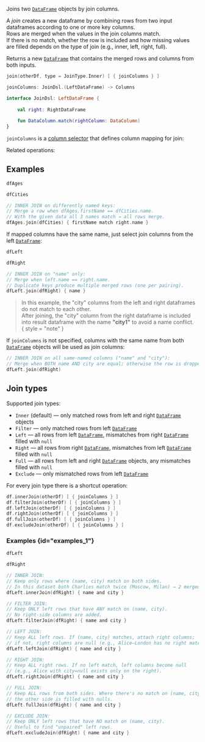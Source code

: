 [//]: # (title: join)

<!---IMPORT org.jetbrains.kotlinx.dataframe.samples.api.multiple.JoinSamples-->

Joins two [`DataFrame`](DataFrame.md) objects by join columns.

A *join* creates a new dataframe by combining rows from two input dataframes according to one or more key columns.  
Rows are merged when the values in the join columns match.  
If there is no match, whether the row is included and how missing values are filled depends on the type of join (e.g., inner, left, right, full).

Returns a new [`DataFrame`](DataFrame.md) that contains the merged rows and columns from both inputs.

```kotlin
join(otherDf, type = JoinType.Inner) [ { joinColumns } ]

joinColumns: JoinDsl.(LeftDataFrame) -> Columns

interface JoinDsl: LeftDataFrame {
    
    val right: RightDataFrame
    
    fun DataColumn.match(rightColumn: DataColumn)
}
```

`joinColumns` is a [column selector](ColumnSelectors.md) that defines column mapping for join:

Related operations: [](multipleDataFrames.md)

## Examples

<!---FUN notebook_test_join_3-->

```kotlin
dfAges
```

<!---END-->

<inline-frame src="./resources/notebook_test_join_3.html" width="100%" height="500px"></inline-frame>

<!---FUN notebook_test_join_5-->

```kotlin
dfCities
```

<!---END-->

<inline-frame src="./resources/notebook_test_join_5.html" width="100%" height="500px"></inline-frame>

<!---FUN notebook_test_join_6-->

```kotlin
// INNER JOIN on differently named keys:
// Merge a row when dfAges.firstName == dfCities.name.
// With the given data all 3 names match → all rows merge.
dfAges.join(dfCities) { firstName match right.name }
```

<!---END-->

<inline-frame src="./resources/notebook_test_join_6.html" width="100%" height="500px"></inline-frame>

If mapped columns have the same name, just select join columns from the left [`DataFrame`](DataFrame.md):

<!---FUN notebook_test_join_8-->

```kotlin
dfLeft
```

<!---END-->

<inline-frame src="./resources/notebook_test_join_8.html" width="100%" height="500px"></inline-frame>


<!---FUN notebook_test_join_10-->

```kotlin
dfRight
```

<!---END-->

<inline-frame src="./resources/notebook_test_join_10.html" width="100%" height="500px"></inline-frame>

<!---FUN notebook_test_join_11-->

```kotlin
// INNER JOIN on "name" only:
// Merge when left.name == right.name.
// Duplicate keys produce multiple merged rows (one per pairing).
dfLeft.join(dfRight) { name }
```

<!---END-->

<inline-frame src="./resources/notebook_test_join_11.html" width="100%" height="500px"></inline-frame>

> In this example, the "city" columns from the left and right dataframes do not match to each other.  
> After joining, the "city" column from the right dataframe is included into result dataframe
> with the name **"city1"** to avoid a name conflict.  
> { style = "note" }


If `joinColumns` is not specified, columns with the same name from both [`DataFrame`](DataFrame.md)
objects will be used as join columns:


<!---FUN notebook_test_join_12-->

```kotlin
// INNER JOIN on all same-named columns ("name" and "city"):
// Merge when BOTH name AND city are equal; otherwise the row is dropped.
dfLeft.join(dfRight)
```

<!---END-->

<inline-frame src="./resources/notebook_test_join_12.html" width="100%" height="500px"></inline-frame>


## Join types

Supported join types:
* `Inner` (default) — only matched rows from left and right [`DataFrame`](DataFrame.md) objects
* `Filter` — only matched rows from left [`DataFrame`](DataFrame.md)
* `Left` — all rows from left [`DataFrame`](DataFrame.md), mismatches from right [`DataFrame`](DataFrame.md) filled with `null`
* `Right` — all rows from right [`DataFrame`](DataFrame.md), mismatches from left [`DataFrame`](DataFrame.md) filled with `null`
* `Full` — all rows from left and right [`DataFrame`](DataFrame.md) objects, any mismatches filled with `null`
* `Exclude` — only mismatched rows from left [`DataFrame`](DataFrame.md)

For every join type there is a shortcut operation:

```kotlin
df.innerJoin(otherDf) [ { joinColumns } ]
df.filterJoin(otherDf) [ { joinColumns } ]
df.leftJoin(otherDf) [ { joinColumns } ]
df.rightJoin(otherDf) [ { joinColumns } ]
df.fullJoin(otherDf) [ { joinColumns } ]
df.excludeJoin(otherDf) [ { joinColumns } ]
```


### Examples {id="examples_1"}

<!---FUN notebook_test_join_13-->

```kotlin
dfLeft
```

<!---END-->

<inline-frame src="./resources/notebook_test_join_13.html" width="100%" height="500px"></inline-frame>

<!---FUN notebook_test_join_14-->

```kotlin
dfRight
```

<!---END-->

<inline-frame src="./resources/notebook_test_join_14.html" width="100%" height="500px"></inline-frame>

<!---FUN notebook_test_join_15-->

```kotlin
// INNER JOIN:
// Keep only rows where (name, city) match on both sides.
// In this dataset both Charlies match twice (Moscow, Milan) → 2 merged rows.
dfLeft.innerJoin(dfRight) { name and city }
```

<!---END-->

<inline-frame src="./resources/notebook_test_join_15.html" width="100%" height="500px"></inline-frame>

<!---FUN notebook_test_join_16-->

```kotlin
// FILTER JOIN:
// Keep ONLY left rows that have ANY match on (name, city).
// No right-side columns are added.
dfLeft.filterJoin(dfRight) { name and city }
```

<!---END-->

<inline-frame src="./resources/notebook_test_join_16.html" width="100%" height="500px"></inline-frame>

<!---FUN notebook_test_join_17-->

```kotlin
// LEFT JOIN:
// Keep ALL left rows. If (name, city) matches, attach right columns;
// if not, right columns are null (e.g., Alice–London has no right match).
dfLeft.leftJoin(dfRight) { name and city }
```

<!---END-->

<inline-frame src="./resources/notebook_test_join_17.html" width="100%" height="500px"></inline-frame>

<!---FUN notebook_test_join_18-->

```kotlin
// RIGHT JOIN:
// Keep ALL right rows. If no left match, left columns become null
// (e.g., Alice with city=null exists only on the right).
dfLeft.rightJoin(dfRight) { name and city }
```

<!---END-->

<inline-frame src="./resources/notebook_test_join_18.html" width="100%" height="500px"></inline-frame>

<!---FUN notebook_test_join_19-->

```kotlin
// FULL JOIN:
// Keep ALL rows from both sides. Where there's no match on (name, city),
// the other side is filled with nulls.
dfLeft.fullJoin(dfRight) { name and city }
```

<!---END-->

<inline-frame src="./resources/notebook_test_join_19.html" width="100%" height="500px"></inline-frame>

<!---FUN notebook_test_join_20-->

```kotlin
// EXCLUDE JOIN:
// Keep ONLY left rows that have NO match on (name, city).
// Useful to find "unpaired" left rows.
dfLeft.excludeJoin(dfRight) { name and city }
```

<!---END-->

<inline-frame src="./resources/notebook_test_join_20.html" width="100%" height="500px"></inline-frame>

